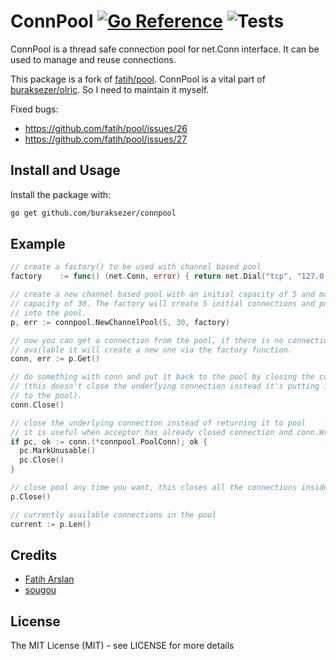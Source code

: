 # ConnPool [![Go Reference](https://pkg.go.dev/badge/github.com/buraksezer/connpool.svg)](https://pkg.go.dev/github.com/buraksezer/connpool) ![Tests](https://github.com/buraksezer/connpool/actions/workflows/ci.yaml/badge.svg)


ConnPool is a thread safe connection pool for net.Conn interface. It can be used to
manage and reuse connections.

This package is a fork of [fatih/pool](https://github.com/fatih/pool). ConnPool is a vital 
part of [buraksezer/olric](https://github.com/buraksezer/olric). So I need to maintain it myself.

Fixed bugs:

* https://github.com/fatih/pool/issues/26
* https://github.com/fatih/pool/issues/27

## Install and Usage

Install the package with:

```bash
go get github.com/buraksezer/connpool
```

## Example

```go
// create a factory() to be used with channel based pool
factory    := func() (net.Conn, error) { return net.Dial("tcp", "127.0.0.1:4000") }

// create a new channel based pool with an initial capacity of 5 and maximum
// capacity of 30. The factory will create 5 initial connections and put it
// into the pool.
p, err := connpool.NewChannelPool(5, 30, factory)

// now you can get a connection from the pool, if there is no connection
// available it will create a new one via the factory function.
conn, err := p.Get()

// do something with conn and put it back to the pool by closing the connection
// (this doesn't close the underlying connection instead it's putting it back
// to the pool).
conn.Close()

// close the underlying connection instead of returning it to pool
// it is useful when acceptor has already closed connection and conn.Write() returns error
if pc, ok := conn.(*connpool.PoolConn); ok {
  pc.MarkUnusable()
  pc.Close()
}

// close pool any time you want, this closes all the connections inside a pool
p.Close()

// currently available connections in the pool
current := p.Len()
```


## Credits

 * [Fatih Arslan](https://github.com/fatih)
 * [sougou](https://github.com/sougou)

## License

The MIT License (MIT) - see LICENSE for more details
